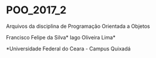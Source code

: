 # POO_2017_2

Arquivos da disciplina de Programação Orientada a Objetos

Francisco Felipe da Silva*
Iago Oliveira Lima*


*Universidade Federal do Ceara - Campus Quixadá
